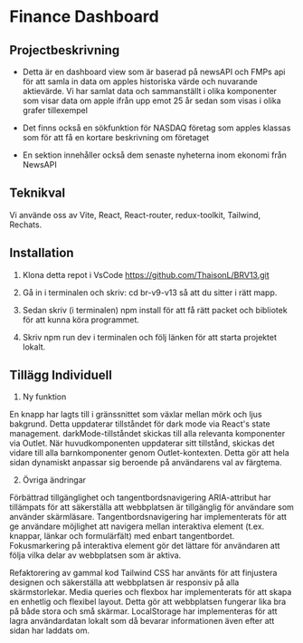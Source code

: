 # Finance Dashboard

## Projectbeskrivning

- Detta är en dashboard view som är baserad på newsAPI och FMPs api för att samla in data om apples historiska värde och nuvarande aktievärde. Vi har samlat data och sammanställt i olika komponenter som visar data om apple ifrån upp emot 25 år sedan som visas i olika grafer tillexempel

- Det finns också en sökfunktion för NASDAQ företag som apples klassas som för att få en kortare beskrivning om företaget

- En sektion innehåller också dem senaste nyheterna inom ekonomi från NewsAPI

## Teknikval

Vi använde oss av Vite, React, React-router, redux-toolkit, Tailwind, Rechats.

## Installation

1. Klona detta repot i VsCode
   https://github.com/ThaisonL/BRV13.git

2. Gå in i terminalen och skriv: cd br-v9-v13 så att du sitter i rätt mapp.

3. Sedan skriv (i terminalen) npm install för att få rätt packet och bibliotek för att kunna köra programmet.

4. Skriv npm run dev i terminalen och följ länken för att starta projektet lokalt.

## Tillägg Individuell
1. Ny funktion

En knapp har lagts till i gränssnittet som växlar mellan mörk och ljus bakgrund. Detta uppdaterar tillståndet för dark mode via React's state management. darkMode-tillståndet skickas till alla relevanta komponenter via Outlet. När huvudkomponenten uppdaterar sitt tillstånd, skickas det vidare till alla barnkomponenter genom Outlet-kontexten. Detta gör att hela sidan dynamiskt anpassar sig beroende på användarens val av färgtema.

2. Övriga ändringar

Förbättrad tillgänglighet och tangentbordsnavigering
ARIA-attribut har tillämpats för att säkerställa att webbplatsen är tillgänglig för användare som använder skärmläsare. Tangentbordsnavigering har implementerats för att ge användare möjlighet att navigera mellan interaktiva element (t.ex. knappar, länkar och formulärfält) med enbart tangentbordet. Fokusmarkering på interaktiva element gör det lättare för användaren att följa vilka delar av webbplatsen som är aktiva.

Refaktorering av gammal kod
Tailwind CSS har använts för att finjustera designen och säkerställa att webbplatsen är responsiv på alla skärmstorlekar.
Media queries och flexbox har implementerats för att skapa en enhetlig och flexibel layout. 
Detta gör att webbplatsen fungerar lika bra på både stora och små skärmar. 
LocalStorage har implementeras för att lagra användardatan lokalt som då bevarar informationen även efter att sidan har laddats om.

